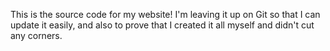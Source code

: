 This is the source code for my website!
I'm leaving it up on Git so that I can update it easily, and also to prove that I created it all myself and didn't cut any corners.
